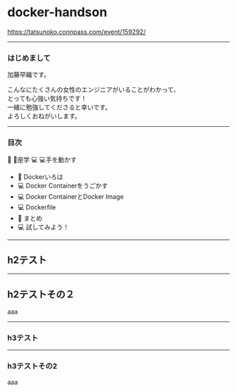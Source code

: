 # docker-handson
https://tatsunoko.connpass.com/event/159292/

---
### はじめまして

加藤早織です。

こんなにたくさんの女性のエンジニアがいることがわかって、  
とっても心強い気持ちです！  
一緒に勉強してくださると幸いです。  
よろしくおねがいします。

---

### 目次
:book: 📖座学
:computer: 💻手を動かす

- :book: Dockerいろは
- :computer: Docker Containerをうごかす
- :computer: Docker ContainerとDocker Image
- :computer: Dockerfile
- :book: まとめ
- :computer: 試してみよう！

---

## h2テスト
---

## h2テストその２
aaa

---

### h3テスト
---

### h3テストその2
aaa